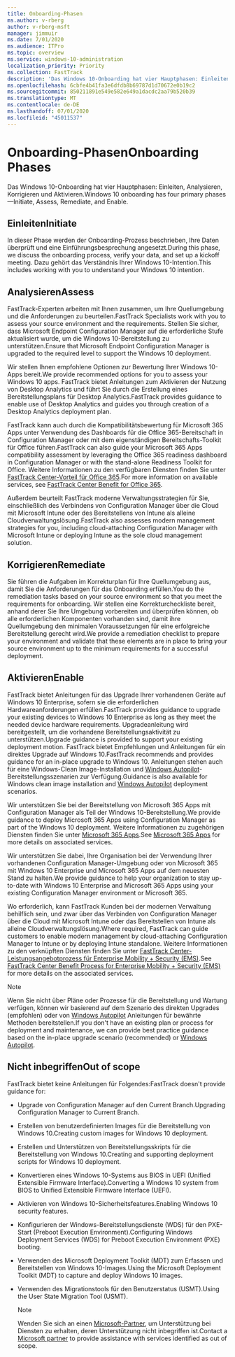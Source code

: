 ```yaml
---
title: Onboarding-Phasen
ms.author: v-rberg
author: v-rberg-msft
manager: jimmuir
ms.date: 7/01/2020
ms.audience: ITPro
ms.topic: overview
ms.service: windows-10-administration
localization_priority: Priority
ms.collection: FastTrack
description: 'Das Windows 10-Onboarding hat vier Hauptphasen: Einleiten, Analysieren, Korrigieren und Aktivieren.'
ms.openlocfilehash: 6cbfe4b41fa3e6dfdb8b69787d1d70672e0b19c2
ms.sourcegitcommit: 850211891e549e582e649a1dacdc2aa79b520b39
ms.translationtype: MT
ms.contentlocale: de-DE
ms.lasthandoff: 07/01/2020
ms.locfileid: "45011537"
---
```

# <a name="onboarding-phases"></a><span data-ttu-id="dc805-103">Onboarding-Phasen</span><span class="sxs-lookup"><span data-stu-id="dc805-103">Onboarding Phases</span></span>

<span data-ttu-id="dc805-104">Das Windows 10-Onboarding hat vier Hauptphasen: Einleiten, Analysieren, Korrigieren und Aktivieren.</span><span class="sxs-lookup"><span data-stu-id="dc805-104">Windows 10 onboarding has four primary phases—Initiate, Assess, Remediate, and Enable.</span></span>

## <a name="initiate"></a><span data-ttu-id="dc805-105">Einleiten</span><span class="sxs-lookup"><span data-stu-id="dc805-105">Initiate</span></span>

<span data-ttu-id="dc805-106">In dieser Phase werden der Onboarding-Prozess beschrieben, Ihre Daten überprüft und eine Einführungsbesprechung angesetzt.</span><span class="sxs-lookup"><span data-stu-id="dc805-106">During this phase, we discuss the onboarding process, verify your data, and set up a kickoff meeting.</span></span> <span data-ttu-id="dc805-107">Dazu gehört das Verständnis Ihrer Windows 10-Intention.</span><span class="sxs-lookup"><span data-stu-id="dc805-107">This includes working with you to understand your Windows 10 intention.</span></span>

## <a name="assess"></a><span data-ttu-id="dc805-108">Analysieren</span><span class="sxs-lookup"><span data-stu-id="dc805-108">Assess</span></span>

<span data-ttu-id="dc805-109">FastTrack-Experten arbeiten mit Ihnen zusammen, um Ihre Quellumgebung und die Anforderungen zu beurteilen.</span><span class="sxs-lookup"><span data-stu-id="dc805-109">FastTrack Specialists work with you to assess your source environment and the requirements.</span></span> <span data-ttu-id="dc805-110">Stellen Sie sicher, dass Microsoft Endpoint Configuration Manager auf die erforderliche Stufe aktualisiert wurde, um die Windows 10-Bereitstellung zu unterstützen.</span><span class="sxs-lookup"><span data-stu-id="dc805-110">Ensure that Microsoft Endpoint Configuration Manager is upgraded to the required level to support the Windows 10 deployment.</span></span> 

<span data-ttu-id="dc805-111">Wir stellen Ihnen empfohlene Optionen zur Bewertung Ihrer Windows 10-Apps bereit.</span><span class="sxs-lookup"><span data-stu-id="dc805-111">We provide recommended options for you to assess your Windows 10 apps.</span></span> <span data-ttu-id="dc805-112">FastTrack bietet Anleitungen zum Aktivieren der Nutzung von Desktop Analytics und führt Sie durch die Erstellung eines Bereitstellungsplans für Desktop Analytics.</span><span class="sxs-lookup"><span data-stu-id="dc805-112">FastTrack provides guidance to enable use of Desktop Analytics and guides you through creation of a Desktop Analytics deployment plan.</span></span>

<span data-ttu-id="dc805-113">FastTrack kann auch durch die Kompatibilitätsbewertung für Microsoft 365 Apps unter Verwendung des Dashboards für die Office 365-Bereitschaft in Configuration Manager oder mit dem eigenständigen Bereitschafts-Toolkit für Office führen.</span><span class="sxs-lookup"><span data-stu-id="dc805-113">FastTrack can also guide your Microsoft 365 Apps compatibility assessment by leveraging the Office 365 readiness dashboard in Configuration Manager or with the stand-alone Readiness Toolkit for Office.</span></span> <span data-ttu-id="dc805-114">Weitere Informationen zu den verfügbaren Diensten finden Sie unter [FastTrack Center-Vorteil für Office 365](O365-fasttrack-benefit-for-office-365.md).</span><span class="sxs-lookup"><span data-stu-id="dc805-114">For more information on available services, see [FastTrack Center Benefit for Office 365](O365-fasttrack-benefit-for-office-365.md).</span></span> 

<span data-ttu-id="dc805-115">Außerdem beurteilt FastTrack moderne Verwaltungsstrategien für Sie, einschließlich des Verbindens von Configuration Manager über die Cloud mit Microsoft Intune oder des Bereitstellens von Intune als alleine Cloudverwaltungslösung.</span><span class="sxs-lookup"><span data-stu-id="dc805-115">FastTrack also assesses modern management strategies for you, including cloud-attaching Configuration Manager with Microsoft Intune or deploying Intune as the sole cloud management solution.</span></span>

## <a name="remediate"></a><span data-ttu-id="dc805-116">Korrigieren</span><span class="sxs-lookup"><span data-stu-id="dc805-116">Remediate</span></span>

<span data-ttu-id="dc805-117">Sie führen die Aufgaben im Korrekturplan für Ihre Quellumgebung aus, damit Sie die Anforderungen für das Onboarding erfüllen.</span><span class="sxs-lookup"><span data-stu-id="dc805-117">You do the remediation tasks based on your source environment so that you meet the requirements for onboarding.</span></span> <span data-ttu-id="dc805-118">Wir stellen eine Korrekturcheckliste bereit, anhand derer Sie Ihre Umgebung vorbereiten und überprüfen können, ob alle erforderlichen Komponenten vorhanden sind, damit ihre Quellumgebung den minimalen Voraussetzungen für eine erfolgreiche Bereitstellung gerecht wird.</span><span class="sxs-lookup"><span data-stu-id="dc805-118">We provide a remediation checklist to prepare your environment and validate that these elements are in place to bring your source environment up to the minimum requirements for a successful deployment.</span></span> 

## <a name="enable"></a><span data-ttu-id="dc805-119">Aktivieren</span><span class="sxs-lookup"><span data-stu-id="dc805-119">Enable</span></span>

<span data-ttu-id="dc805-120">FastTrack bietet Anleitungen für das Upgrade Ihrer vorhandenen Geräte auf Windows 10 Enterprise, sofern sie die erforderlichen Hardwareanforderungen erfüllen.</span><span class="sxs-lookup"><span data-stu-id="dc805-120">FastTrack provides guidance to upgrade your existing devices to Windows 10 Enterprise as long as they meet the needed device hardware requirements.</span></span> <span data-ttu-id="dc805-121">Upgradeanleitung wird bereitgestellt, um die vorhandene Bereitstellungsaktivität zu unterstützen.</span><span class="sxs-lookup"><span data-stu-id="dc805-121">Upgrade guidance is provided to support your existing deployment motion.</span></span> <span data-ttu-id="dc805-122">FastTrack bietet Empfehlungen und Anleitungen für ein direktes Upgrade auf Windows 10.</span><span class="sxs-lookup"><span data-stu-id="dc805-122">FastTrack recommends and provides guidance for an in-place upgrade to Windows 10.</span></span> <span data-ttu-id="dc805-123">Anleitungen stehen auch für eine Windows-Clean Image-Installation und [Windows Autopilot](EMS-onboarding-phases.md#windows-autopilot)-Bereitstellungsszenarien zur Verfügung.</span><span class="sxs-lookup"><span data-stu-id="dc805-123">Guidance is also available for Windows clean image installation and [Windows Autopilot](EMS-onboarding-phases.md#windows-autopilot) deployment scenarios.</span></span> 

<span data-ttu-id="dc805-124">Wir unterstützen Sie bei der Bereitstellung von Microsoft 365 Apps mit Configuration Manager als Teil der Windows 10-Bereitstellung.</span><span class="sxs-lookup"><span data-stu-id="dc805-124">We provide guidance to deploy Microsoft 365 Apps using Configuration Manager as part of the Windows 10 deployment.</span></span> <span data-ttu-id="dc805-125">Weitere Informationen zu zugehörigen Diensten finden Sie unter [Microsoft 365 Apps](O365-onboarding-and-migration.md#microsoft-365-apps).</span><span class="sxs-lookup"><span data-stu-id="dc805-125">See [Microsoft 365 Apps](O365-onboarding-and-migration.md#microsoft-365-apps) for more details on associated services.</span></span>

<span data-ttu-id="dc805-126">Wir unterstützen Sie dabei, Ihre Organisation bei der Verwendung Ihrer vorhandenen Configuration Manager-Umgebung oder von Microsoft 365 mit Windows 10 Enterprise und Microsoft 365 Apps auf dem neuesten Stand zu halten.</span><span class="sxs-lookup"><span data-stu-id="dc805-126">We provide guidance to help your organization to stay up-to-date with Windows 10 Enterprise and Microsoft 365 Apps using your existing Configuration Manager environment or Microsoft 365.</span></span>

<span data-ttu-id="dc805-127">Wo erforderlich, kann FastTrack Kunden bei der modernen Verwaltung behilflich sein, und zwar über das Verbinden von Configuration Manager über die Cloud mit Microsoft Intune oder das Bereitstellen von Intune als alleine Cloudverwaltungslösung.</span><span class="sxs-lookup"><span data-stu-id="dc805-127">Where required, FastTrack can guide customers to enable modern management by cloud-attaching Configuration Manager to Intune or by deploying Intune standalone.</span></span> <span data-ttu-id="dc805-128">Weitere Informationen zu den verknüpften Diensten finden Sie unter [FastTrack Center-Leistungsangebotprozess für Enterprise Mobility + Security (EMS)](EMS-fasttrack-process.md).</span><span class="sxs-lookup"><span data-stu-id="dc805-128">See [FastTrack Center Benefit Process for Enterprise Mobility + Security (EMS)](EMS-fasttrack-process.md) for more details on the associated services.</span></span>

> [!NOTE]
> <span data-ttu-id="dc805-129">Wenn Sie nicht über Pläne oder Prozesse für die Bereitstellung und Wartung verfügen, können wir basierend auf dem Szenario des direkten Upgrades (empfohlen) oder von [Windows Autopilot](EMS-onboarding-phases.md#windows-autopilot) Anleitungen für bewährte Methoden bereitstellen.</span><span class="sxs-lookup"><span data-stu-id="dc805-129">If you don't have an existing plan or process for deployment and maintenance, we can provide best practice guidance based on the in-place upgrade scenario (recommended) or [Windows Autopilot](EMS-onboarding-phases.md#windows-autopilot).</span></span>

## <a name="out-of-scope"></a><span data-ttu-id="dc805-130">Nicht inbegriffen</span><span class="sxs-lookup"><span data-stu-id="dc805-130">Out of scope</span></span>

<span data-ttu-id="dc805-131">FastTrack bietet keine Anleitungen für Folgendes:</span><span class="sxs-lookup"><span data-stu-id="dc805-131">FastTrack doesn't provide guidance for:</span></span>

- <span data-ttu-id="dc805-132">Upgrade von Configuration Manager auf den Current Branch.</span><span class="sxs-lookup"><span data-stu-id="dc805-132">Upgrading Configuration Manager to Current Branch.</span></span>
- <span data-ttu-id="dc805-133">Erstellen von benutzerdefinierten Images für die Bereitstellung von Windows 10.</span><span class="sxs-lookup"><span data-stu-id="dc805-133">Creating custom images for Windows 10 deployment.</span></span>
- <span data-ttu-id="dc805-134">Erstellen und Unterstützen von Bereitstellungsskripts für die Bereitstellung von Windows 10.</span><span class="sxs-lookup"><span data-stu-id="dc805-134">Creating and supporting deployment scripts for Windows 10 deployment.</span></span>
- <span data-ttu-id="dc805-135">Konvertieren eines Windows 10-Systems aus BIOS in UEFI (Unified Extensible Firmware Interface).</span><span class="sxs-lookup"><span data-stu-id="dc805-135">Converting a Windows 10 system from BIOS to Unified Extensible Firmware Interface (UEFI).</span></span>
- <span data-ttu-id="dc805-136">Aktivieren von Windows 10-Sicherheitsfeatures.</span><span class="sxs-lookup"><span data-stu-id="dc805-136">Enabling Windows 10 security features.</span></span> 
- <span data-ttu-id="dc805-137">Konfigurieren der Windows-Bereitstellungsdienste (WDS) für den PXE-Start (Preboot Execution Environment).</span><span class="sxs-lookup"><span data-stu-id="dc805-137">Configuring Windows Deployment Services (WDS) for Preboot Execution Environment (PXE) booting.</span></span>
- <span data-ttu-id="dc805-138">Verwenden des Microsoft Deployment Toolkit (MDT) zum Erfassen und Bereitstellen von Windows 10-Images.</span><span class="sxs-lookup"><span data-stu-id="dc805-138">Using the Microsoft Deployment Toolkit (MDT) to capture and deploy Windows 10 images.</span></span>
- <span data-ttu-id="dc805-139">Verwenden des Migrationstools für den Benutzerstatus (USMT).</span><span class="sxs-lookup"><span data-stu-id="dc805-139">Using the User State Migration Tool (USMT).</span></span>

  > [!NOTE]
  > <span data-ttu-id="dc805-140">Wenden Sie sich an einen [Microsoft-Partner](https://go.microsoft.com/fwlink/?linkid=2080150), um Unterstützung bei Diensten zu erhalten, deren Unterstützung nicht inbegriffen ist.</span><span class="sxs-lookup"><span data-stu-id="dc805-140">Contact a [Microsoft partner](https://go.microsoft.com/fwlink/?linkid=2080150) to provide assistance with services identified as out of scope.</span></span>

 